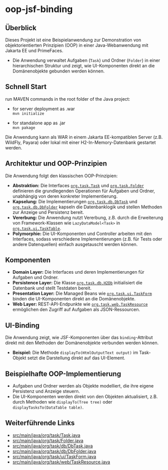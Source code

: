 # oop-jsf-binding

## Überblick

Dieses Projekt ist eine Beispielanwendung zur Demonstration von objektorientierten Prinzipien (OOP) in einer Java-Webanwendung mit Jakarta EE und PrimeFaces. 
- Die Anwendung verwaltet Aufgaben (`Task`) und Ordner (`Folder`) in einer hierarchischen Struktur und zeigt, wie UI-Komponenten direkt an die Domänenobjekte gebunden werden können.

## Schnell Start

run MAVEN commands in the root folder of the Java project:

- for server deployment as .war <br/>
``mvn initialize``

- for standalone app as .jar <br/>
``mvn pakage``

Die Anwendung kann als WAR in einem Jakarta EE-kompatiblen Server (z.B. WildFly, Payara) oder lokal mit einer H2-In-Memory-Datenbank gestartet werden.

## Architektur und OOP-Prinzipien

Die Anwendung folgt den klassischen OOP-Prinzipien:

- **Abstraktion:** Die Interfaces [`org.task.Task`](src/main/java/org/task/Task.java) und [`org.task.Folder`](src/main/java/org/task/Folder.java) definieren die grundlegenden Operationen für Aufgaben und Ordner, unabhängig von deren konkreter Implementierung.
- **Kapselung:** Die Implementierungen [`org.task.db.DbTask`](src/main/java/org/task/db/DbTask.java) und [`org.task.db.DbFolder`](src/main/java/org/task/db/DbFolder.java) kapseln die Datenbanklogik und stellen Methoden zur Anzeige und Persistenz bereit.
- **Vererbung:** Die Anwendung nutzt Vererbung, z.B. durch die Erweiterung von Framework-Klassen wie `LazyDataModel<Task>` in [`org.task.ui.TaskTable`](src/main/java/org/task/ui/TaskTable.java).
- **Polymorphie:** Die UI-Komponenten und Controller arbeiten mit den Interfaces, sodass verschiedene Implementierungen (z.B. für Tests oder andere Datenquellen) einfach ausgetauscht werden können.

## Komponenten

- **Domain Layer:** Die Interfaces und deren Implementierungen für Aufgaben und Ordner.
- **Persistence Layer:** Die Klasse [`org.task.db.H2Db`](src/main/java/org/task/db/H2Db.java) initialisiert die Datenbank und stellt Testdaten bereit.
- **Presentation Layer:** Die Managed Beans wie [`org.task.ui.TaskForm`](src/main/java/org/task/ui/TaskForm.java) binden die UI-Komponenten direkt an die Domänenobjekte.
- **Web Layer:** REST-API-Endpunkte wie [`org.task.web.TaskResource`](src/main/java/org/task/web/TaskResource.java) ermöglichen den Zugriff auf Aufgaben als JSON-Ressourcen.

## UI-Binding

Die Anwendung zeigt, wie JSF-Komponenten über das `binding`-Attribut direkt mit den Methoden der Domänenobjekte verbunden werden können. 
- **Beispiel:** Die Methode `displayTo(HtmlOutputText output)` im Task-Objekt setzt die Darstellung direkt auf das UI-Element.



## Beispielhafte OOP-Implementierung

- Aufgaben und Ordner werden als Objekte modelliert, die ihre eigene Persistenz und Anzeige steuern.
- Die UI-Komponenten werden direkt von den Objekten aktualisiert, z.B. durch Methoden wie `displayTo(Tree tree)` oder `displayTasksTo(DataTable table)`.

## Weiterführende Links

- [src/main/java/org/task/Task.java](src/main/java/org/task/Task.java)
- [src/main/java/org/task/Folder.java](src/main/java/org/task/Folder.java)
- [src/main/java/org/task/db/DbTask.java](src/main/java/org/task/db/DbTask.java)
- [src/main/java/org/task/db/DbFolder.java](src/main/java/org/task/db/DbFolder.java)
- [src/main/java/org/task/ui/TaskForm.java](src/main/java/org/task/ui/TaskForm.java)
- [src/main/java/org/task/web/TaskResource.java](src/main/java/org/task/web/TaskResource.java)
